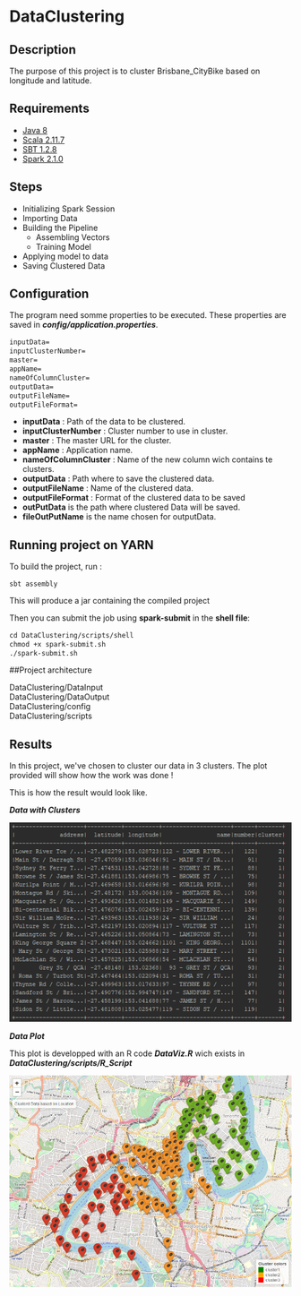 # DataClustering 

## Description

The purpose of this project is to cluster Brisbane_CityBike based on longitude and latitude. 

## Requirements

* [Java 8](https://www.java.com/fr/download/faq/java8.xml)
* [Scala 2.11.7](https://www.scala-lang.org/download/2.11.7.html)
* [SBT 1.2.8](https://piccolo.link/sbt-1.2.8.zip)
* [Spark 2.1.0](https://spark.apache.org/releases/spark-release-2-1-0.html)

## Steps

* Initializing Spark Session
* Importing Data
* Building the Pipeline
  * Assembling Vectors
  * Training Model
* Applying model to data
* Saving Clustered Data

## Configuration

The program need somme properties to be executed. These properties are saved in ***config/application.properties***.

    inputData=
    inputClusterNumber=
    master=
    appName=
    nameOfColumnCluster=
    outputData=
    outputFileName=
    outputFileFormat=

* **inputData** : Path of the data to be clustered.
* **inputClusterNumber** : Cluster number to use in cluster.
* **master** : The master URL for the cluster.
* **appName** : Application name.
* **nameOfColumnCluster** : Name of the new column wich contains te clusters.
* **outputData** : Path where to save the clustered data.
* **outputFileName** : Name of the clustered data.
* **outputFileFormat** : Format of the clustered data to be saved
* **outPutData** is the path where clustered Data will be saved.
* **fileOutPutName** is the name chosen for outputData.

## Running project on YARN

To build the project, run : 

    sbt assembly
    
This will produce a jar containing the compiled project

Then you can submit the job using **spark-submit** in the **shell file**:
   
    cd DataClustering/scripts/shell
    chmod +x spark-submit.sh
    ./spark-submit.sh

##Project architecture

  DataClustering/DataInput                                                                    
  DataClustering/DataOutput                                                                   
  DataClustering/config                                                                       
  DataClustering/scripts   

## Results

In this project, we've chosen to cluster our data in 3 clusters. The plot provided will show how the work was done ! 

This is how the result would look like.

***Data with Clusters***

![Data Clustered](https://github.com/nackachy/DataClustering/blob/master/dataWithClusters.PNG)

***Data Plot***

This plot is developped with an R code ***DataViz.R*** wich exists in ***DataClustering/scripts/R_Script***

![Data Plot](https://github.com/nackachy/DataClustering/blob/master/Map.png)




